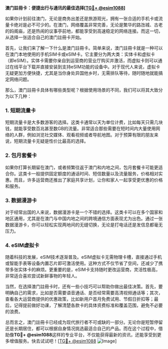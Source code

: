 **澳门註冊卡：便捷出行与通讯的最佳选择[[TG💪+ @esim1088](https://t.me/s/esim1088)]**

如果你计划前往澳门，无论是商务出差还是旅游观光，拥有一张合适的手机卡或流量卡绝对是必不可少的。在澳门，网络覆盖非常完善，无论是繁华的路氹城、古老的妈阁庙，还是热闹的议事亭前地，都能享受到高速稳定的网络连接。而这一切，从选择一张适合自己的澳门註冊卡开始。

首先，让我们来了解一下什么是澳门註冊卡。简单来说，澳门註冊卡就是一种可以在澳门本地使用的手机SIM卡或eSIM卡。它主要分为两大类：实体卡和虚拟卡（即eSIM）。实体卡需要你亲自到运营商的营业厅购买并激活，而虚拟卡则可以通过在线平台下载并直接安装到支持eSIM功能的设备中。对于现代人来说，虚拟卡无疑更加方便快捷，尤其是当你身处异国他乡时，无需排队等待，随时随地就能搞定网络问题。

那么，澳门註冊卡具体有哪些类型呢？根据使用场景的不同，我们可以将其大致分为以下几种：

### **1. 短期流量卡**
短期流量卡是大多数游客的选择。这类卡通常以天为单位计费，比如每天只需几块钱，就能享受数百兆甚至数GB的流量。非常适合那些需要在短时间内大量使用网络的人群，例如浏览社交媒体、观看视频或者导航地图。对于预算有限的朋友来说，短期流量卡无疑是性价比最高的选择。

### **2. 包月套餐卡**
如果你打算长期留在澳门，或者频繁往返于澳门和内地之间，包月套餐卡可能更适合你。这类卡一般提供固定额度的通话时间、短信数量以及流量服务，价格相对实惠。而且，许多运营商还推出了家庭共享计划，让你和家人一起享受更优惠的价格和服务。

### **3. 数据漫游卡**
对于经常出国的人来说，数据漫游卡是一个不错的选择。这类卡可以在多个国家和地区通用，尤其是在澳门与中国内地之间的跨境通信方面表现尤为出色。通过一张数据漫游卡，你可以轻松实现两地间的无缝切换，无论是打电话还是发信息都毫无压力。

### **4. eSIM虚拟卡**
随着科技的发展，eSIM技术逐渐普及。eSIM虚拟卡无需物理卡槽，直接通过手机或智能手表等设备内置芯片即可激活使用。这种方式不仅节省了空间，还减少了携带多张实体卡的麻烦。更重要的是，eSIM卡支持随时更改运营商，灵活性极高，非常适合喜欢尝试新鲜事物的年轻人。

当然，在选择澳门註冊卡时，还有一些小技巧可以帮助你做出最佳决策。首先，要明确自己的需求，比如是否需要语音通话、是否经常需要高清视频通话等；其次，查看各大运营商提供的优惠政策，比如新用户首月免费试用、节假日折扣等；最后，记得提前做好功课，了解清楚各款卡的具体资费标准和覆盖范围，避免不必要的浪费。

总而言之，澳门註冊卡已经成为现代旅行者不可或缺的一部分。无论你是短暂停留还是长期居住，都可以根据自身情况挑选最适合自己的产品。而在这个过程中，借助像**TG💪+ @esim1088**这样的专业平台，不仅能获得最新的资讯，还能享受到更多增值服务。快去试试吧！[[TG💪+ @esim1088](https://t.me/s/esim1088) ![Image](https://i.postimg.cc/4NQfJmqS/Snipaste-2025-05-13-00-14-12.png)]